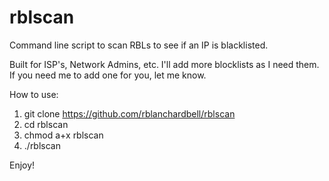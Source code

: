 # rblscan
Command line script to scan RBLs to see if an IP is blacklisted.

Built for ISP's, Network Admins, etc. I'll add more blocklists as I need them. If you need me to add one for you, let me know.

How to use:

1. git clone https://github.com/rblanchardbell/rblscan
2. cd rblscan
3. chmod a+x rblscan
4. ./rblscan <ip address>
 
Enjoy!
